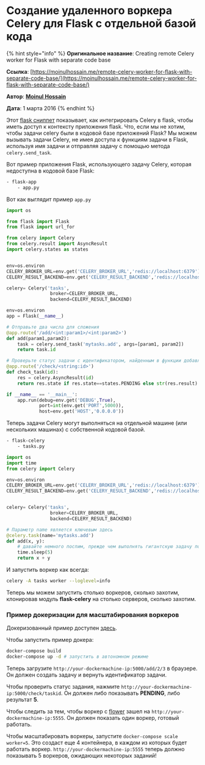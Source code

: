 # Создание удаленного воркера Celery для Flask с отдельной базой кода

{% hint style="info" %}
**Оригинальное название**: Creating remote Celery worker for Flask with separate code base

**Ссылка**: [https://moinulhossain.me/remote-celery-worker-for-flask-with-separate-code-base/](https://moinulhossain.me/remote-celery-worker-for-flask-with-separate-code-base/)

**Автор**: [**Moinul Hossain**](https://moinulhossain.me/author/moinul/)

**Дата**: 1 марта 2016
{% endhint %}

Этот [flask сниппет](http://flask.pocoo.org/docs/latest/patterns/celery/) показывает, как интегрировать Celery в flask, чтобы иметь доступ к контексту приложения flask. Что, если мы не хотим, чтобы задачи celery были в кодовой базе приложений Flask? Мы можем вызывать задачи Celery, не имея доступа к функциям задачи в Flask, используя имя задачи и отправляя задачу с помощью метода `celery.send_task`.

Вот пример приложения Flask, использующего задачу Celery, которая недоступна в кодовой базе Flask:

```bash
- flask-app
    - app.py
```

Вот как выглядит пример `app.py`

```python
import os

from flask import Flask  
from flask import url_for

from celery import Celery  
from celery.result import AsyncResult  
import celery.states as states


env=os.environ  
CELERY_BROKER_URL=env.get('CELERY_BROKER_URL','redis://localhost:6379'),  
CELERY_RESULT_BACKEND=env.get('CELERY_RESULT_BACKEND','redis://localhost:6379')

celery= Celery('tasks',  
                broker=CELERY_BROKER_URL,
                backend=CELERY_RESULT_BACKEND)

env=os.environ  
app = Flask(__name__)

# Отправьте два числа для сложения
@app.route('/add/<int:param1>/<int:param2>')
def add(param1,param2):  
    task = celery.send_task('mytasks.add', args=[param1, param2])
    return task.id

# Проверьте статус задачи с идентификатором, найденным в функции добавления
@app.route('/check/<string:id>')
def check_task(id):  
    res = celery.AsyncResult(id)
    return res.state if res.state==states.PENDING else str(res.result)

if __name__ == '__main__':  
    app.run(debug=env.get('DEBUG',True),
            port=int(env.get('PORT',5000)),
            host=env.get('HOST','0.0.0.0'))
```

Теперь задачи Celery могут выполняться на отдельной машине (или нескольких машинах) с собственной кодовой базой.

```bash
- flask-celery
    - tasks.py
```

```python
import os  
import time  
from celery import Celery

env=os.environ  
CELERY_BROKER_URL=env.get('CELERY_BROKER_URL','redis://localhost:6379'),  
CELERY_RESULT_BACKEND=env.get('CELERY_RESULT_BACKEND','redis://localhost:6379')


celery= Celery('tasks',  
                broker=CELERY_BROKER_URL,
                backend=CELERY_RESULT_BACKEND)

# Параметр name является ключевым здесь
@celery.task(name='mytasks.add')
def add(x, y):  
    # давайте немного поспим, прежде чем выполнять гигантскую задачу по сложению!
    time.sleep(5)
    return x + y
```

И запустить воркер как всегда:

```bash
celery -A tasks worker --loglevel=info
```

Теперь мы можем запустить столько воркеров, сколько захотим, клонировав модуль **flask-celery** на столько серверов, сколько захотим.

### Пример докеризации для масштабирования воркеров

Докеризованный пример доступен [здесь](https://github.com/itsrifat/flask-celery-docker-scale).

Чтобы запустить пример докера:

```bash
docker-compose build  
docker-compose up -d # запустить в автономном режиме  
```

Теперь загрузите `http://your-dockermachine-ip:5000/add/2/3` в браузере. Он должен создать задачу и вернуть идентификатор задачи.

Чтобы проверить статус задания, нажмите `http://your-dockermachine-ip:5000/check/taskid`. Он должен либо показывать **PENDING**, либо результат **5**.

Чтобы следить за тем, чтобы воркер с [flower](http://flower.readthedocs.org/) зашел на `http://your-dockermachine-ip:5555`. Он должен показать один воркер, готовый работать.

Чтобы масштабировать воркеры, запустите `docker-compose scale worker=5`. Это создаст еще 4 контейнера, в каждом из которых будет работать воркер. `http://your-dockermachine-ip:5555` теперь должно показывать 5 воркеров, ожидающих некоторых заданий!
